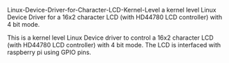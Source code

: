 Linux-Device-Driver-for-Character-LCD-Kernel-Level
a kernel level Linux Device Driver for a 16x2 character LCD (with HD44780 LCD controller) with 4 bit mode.

This is a kernel level Linux Device driver to control a 16x2 character LCD (with HD44780 LCD controller) with 4 bit mode. The LCD is interfaced with raspberry pi using GPIO pins.
